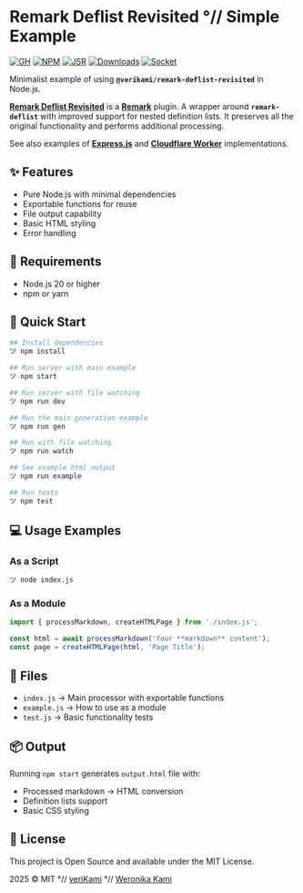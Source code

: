 # Remark Deflist Revisited °// Simple Example

[![GH][GH Badge]][GH]
[![NPM][NPM Badge]][NPM]
[![JSR][JSR Badge]][JSR]
[![Downloads][Downloads Badge]][Downloads]
[![Socket][Socket Badge]][Socket]

Minimalist example of using **`@verikami/remark-deflist-revisited`** in Node.js.

**[Remark Deflist Revisited][module]** is a **[Remark]** plugin. A wrapper around **`remark-deflist`** with improved support for nested definition lists. It preserves all the original functionality and performs additional processing.

See also examples of **[Express.js]** and **[Cloudflare Worker]** implementations.

## ✨ Features

- Pure Node.js with minimal dependencies
- Exportable functions for reuse
- File output capability
- Basic HTML styling
- Error handling

## 🔧 Requirements

- Node.js 20 or higher
- npm or yarn

## 🚀 Quick Start

```bash
## Install dependencies
ツ npm install

## Run server with main example
ツ npm start

## Run server with file watching
ツ npm run dev

## Run the main generation example
ツ npm run gen

## Run with file watching
ツ npm run watch

## See example html output
ツ npm run example

## Run tests
ツ npm test
```

## 💻 Usage Examples

### As a Script

```bash
ツ node index.js
```

### As a Module

```javascript
import { processMarkdown, createHTMLPage } from './index.js';

const html = await processMarkdown('Your **markdown** content');
const page = createHTMLPage(html, 'Page Title');
```

## 📁 Files

- `index.js` → Main processor with exportable functions
- `example.js` → How to use as a module
- `test.js` → Basic functionality tests

## 📦 Output

Running `npm start` generates `output.html` file with:

- Processed markdown → HTML conversion
- Definition lists support
- Basic CSS styling

## 📄 License

This project is Open Source and available under the MIT License.

2025 © MIT °// [veriKami] °// [Weronika Kami]

[veriKami]: https://verikami.com
[Weronika Kami]: https://linkedin.com/in/verikami

[module]: https://github.com/veriKami/remark-deflist-revisited
[Simple]: https://github.com/veriKami/remark-deflist-revisited-simple
[Express.js]: https://github.com/veriKami/remark-deflist-revisited-express
[Cloudflare Worker]: https://github.com/veriKami/remark-deflist-revisited-worker

[GH]: https://github.com/veriKami/remark-deflist-revisited
[GH Badge]: https://img.shields.io/badge/GitHub-Repository-blue?logo=github

[Remark]: https://remark.js.org

[NPM]: https://www.npmjs.com/package/@verikami/remark-deflist-revisited
[NPM Badge]: https://img.shields.io/npm/v/@verikami/remark-deflist-revisited?logo=npm&logoColor=white&labelColor=red&color=black

[JSR]: https://jsr.io/@verikami/remark-deflist-revisited
[JSR Badge]: https://jsr.io/badges/@verikami/remark-deflist-revisited

[Downloads]: https://www.npmjs.com/package/@verikami/remark-deflist-revisited
[Downloads Badge]: https://img.shields.io/npm/dm/@verikami/remark-deflist-revisited.svg

[Socket]: https://socket.dev/npm/package/@verikami/remark-deflist-revisited
[Socket Badge]: https://badge.socket.dev/npm/package/@verikami/remark-deflist-revisited

